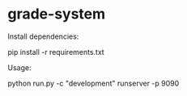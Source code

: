 # grade-system

Install dependencies:

pip install -r requirements.txt


Usage:

python run.py -c "development" runserver -p 9090

